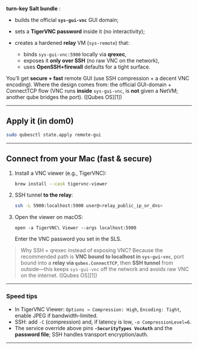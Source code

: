 **turn-key Salt bundle** :

- builds the official **`sys-gui-vnc`** GUI domain;
- sets a **TigerVNC password** inside it (no interactivity);
- creates a hardened **relay** VM (`sys-remote`) that:

  - binds `sys-gui-vnc:5900` locally via **qrexec**,
  - exposes it **only over SSH** (no raw VNC on the network),
  - uses **OpenSSH+firewall** defaults for a tight surface.

You’ll get **secure + fast** remote GUI (use SSH compression + a decent VNC encoding).
Where the design comes from: the official GUI-domain + ConnectTCP flow (VNC runs **inside** `sys-gui-vnc`, is **not** given a NetVM; another qube bridges the port). ([Qubes OS][1])

---

## Apply it (in **dom0**)

```bash
sudo qubesctl state.apply remote-gui
```

---

## Connect from your Mac (fast & secure)

1. Install a VNC viewer (e.g., TigerVNC):

   ```bash
   brew install --cask tigervnc-viewer
   ```

2. SSH tunnel **to the relay**:

   ```bash
   ssh -L 5900:localhost:5900 user@<relay_public_ip_or_dns>
   ```

3. Open the viewer on macOS:

   ```
   open -a TigerVNC\ Viewer --args localhost:5900
   ```

   Enter the VNC password you set in the SLS.

> Why SSH + qrexec instead of exposing VNC? Because the recommended path is **VNC bound to localhost in `sys-gui-vnc`**, port bound into a **relay via `qubes.ConnectTCP`**, then **SSH tunnel** from outside—this keeps `sys-gui-vnc` off the network and avoids raw VNC on the internet. ([Qubes OS][1])

---

### Speed tips

- In TigerVNC Viewer: `Options → Compression: High`, `Encoding: Tight`, enable JPEG if bandwidth-limited.
- SSH: add `-C` (compression) and, if latency is low, `-o CompressionLevel=6`.
- The service override above pins **`-SecurityTypes VncAuth`** and the **password file**; SSH handles transport encryption/auth.

---
